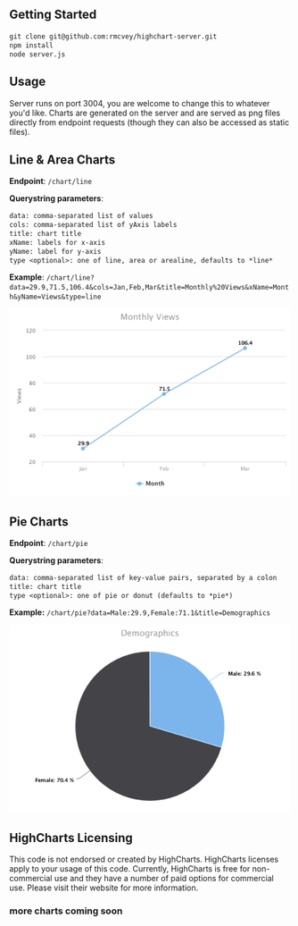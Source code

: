 ## Getting Started
```
git clone git@github.com:rmcvey/highchart-server.git
npm install
node server.js
```
## Usage
Server runs on port 3004, you are welcome to change this to whatever you'd like.  Charts are generated on the server and are served as png files directly from endpoint requests (though they can also be accessed as static files).

## Line & Area Charts

**Endpoint**:  `/chart/line`

**Querystring parameters**: 
```
data: comma-separated list of values
cols: comma-separated list of yAxis labels
title: chart title
xName: labels for x-axis
yName: label for y-axis
type <optional>: one of line, area or arealine, defaults to *line*
```
**Example**:
`/chart/line?data=29.9,71.5,106.4&cols=Jan,Feb,Mar&title=Monthly%20Views&xName=Month&yName=Views&type=line`

![Example Line Chart](example-line.png)

## Pie Charts
**Endpoint**: `/chart/pie`

**Querystring parameters**: 
```
data: comma-separated list of key-value pairs, separated by a colon
title: chart title
type <optional>: one of pie or donut (defaults to *pie*)
```
**Example:**
`/chart/pie?data=Male:29.9,Female:71.1&title=Demographics`

![Example Pie Chart](example-pie.png?bustcache)

## HighCharts Licensing
This code is not endorsed or created by HighCharts. HighCharts licenses apply to your usage of this code. Currently, HighCharts is free for non-commercial use and they have a number of paid options for commercial use. Please visit their website for more information.

### more charts coming soon
